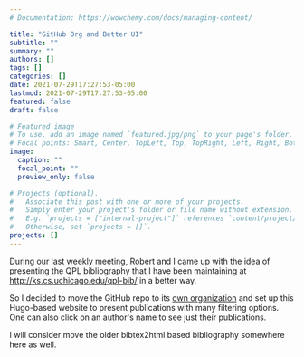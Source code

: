 ```yaml
---
# Documentation: https://wowchemy.com/docs/managing-content/

title: "GitHub Org and Better UI"
subtitle: ""
summary: ""
authors: []
tags: []
categories: []
date: 2021-07-29T17:27:53-05:00
lastmod: 2021-07-29T17:27:53-05:00
featured: false
draft: false

# Featured image
# To use, add an image named `featured.jpg/png` to your page's folder.
# Focal points: Smart, Center, TopLeft, Top, TopRight, Left, Right, BottomLeft, Bottom, BottomRight.
image:
  caption: ""
  focal_point: ""
  preview_only: false

# Projects (optional).
#   Associate this post with one or more of your projects.
#   Simply enter your project's folder or file name without extension.
#   E.g. `projects = ["internal-project"]` references `content/project/deep-learning/index.md`.
#   Otherwise, set `projects = []`.
projects: []
---
```


During our last weekly meeting, Robert and I came up with the idea of presenting the QPL bibliography that I have been maintaining at http://ks.cs.uchicago.edu/qpl-bib/ in a better way.

So I decided to move the GitHub repo to its [own organization](https://github.com/QuantumPL) and set up this Hugo-based website to present publications with many filtering options. One can also click on an author's name to see just their publications.

I will consider move the older bibtex2html based bibliography somewhere here as well.
